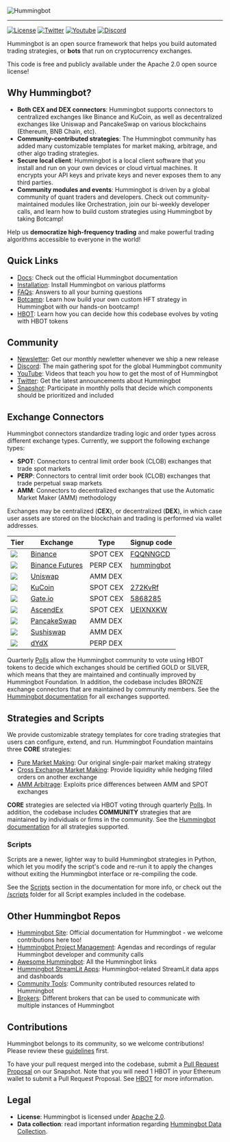 ![Hummingbot](https://i.ibb.co/X5zNkKw/blacklogo-with-text.png)

----
[![License](https://img.shields.io/badge/License-Apache%202.0-informational.svg)](https://github.com/hummingbot/hummingbot/blob/master/LICENSE)
[![Twitter](https://img.shields.io/twitter/url?url=https://twitter.com/_hummingbot?style=social&label=_hummingbot)](https://twitter.com/_hummingbot)
[![Youtube](https://img.shields.io/youtube/channel/subscribers/UCxzzdEnDRbylLMWmaMjywOA)](https://www.youtube.com/@hummingbot)
[![Discord](https://img.shields.io/discord/530578568154054663?logo=discord&logoColor=white&style=flat-square)](https://discord.gg/hummingbot)

Hummingbot is an open source  framework that helps you build automated trading strategies, or **bots** that run on cryptocurrency exchanges.

This code is free and publicly available under the Apache 2.0 open source license!

## Why Hummingbot?

* **Both CEX and DEX connectors**: Hummingbot supports connectors to centralized exchanges like Binance and KuCoin, as well as decentralized exchanges like Uniswap and PancakeSwap on various blockchains (Ethereum, BNB Chain, etc).
* **Community-contributed strategies**: The Hummingbot community has added many customizable templates for market making, arbitrage, and other algo trading strategies.
* **Secure local client**: Hummingbot is a local client software that you install and run on your own devices or cloud virtual machines. It encrypts your API keys and private keys and never exposes them to any third parties.
* **Community modules and events**: Hummingbot is driven by a global community of quant traders and developers. Check out community-maintained modules like Orchestration, join our bi-weekly developer calls, and learn how to build custom strategies using Hummingbot by taking Botcamp!

Help us **democratize high-frequency trading** and make powerful trading algorithms accessible to everyone in the world!


## Quick Links

* [Docs](https://docs.hummingbot.org): Check out the official Hummingbot documentation
* [Installation](https://hummingbot.org/installation/): Install Hummingbot on various platforms
* [FAQs](https://hummingbot.org/faq/): Answers to all your burning questions
* [Botcamp](https://hummingbot.org/botcamp/): Learn how build your own custom HFT strategy in Hummingbot with our hands-on bootcamp!
* [HBOT](https://hummingbot.org/hbot/): Learn how you can decide how this codebase evolves by voting with HBOT tokens 

## Community

* [Newsletter](https://hummingbot.substack.com): Get our monthly newletter whenever we ship a new release
* [Discord](https://discord.gg/hummingbot): The main gathering spot for the global Hummingbot community
* [YouTube](https://www.youtube.com/c/hummingbot): Videos that teach you how to get the most of of Hummingbot
* [Twitter](https://twitter.com/_hummingbot): Get the latest announcements about Hummingbot
* [Snapshot](https://twitter.com/_hummingbot): Participate in monthly polls that decide which components should be prioritized and included

## Exchange Connectors

Hummingbot connectors standardize trading logic and order types across different exchange types. Currently, we support the following exchange types:

 * **SPOT**: Connectors to central limit order book (CLOB) exchanges that trade spot markets
 * **PERP**: Connectors to central limit order book (CLOB) exchanges that trade perpetual swap markets
 * **AMM**: Connectors to decentralized exchanges that use the Automatic Market Maker (AMM) methodology

Exchanges may be centralized (**CEX**), or decentralized (**DEX**), in which case user assets are stored on the blockchain and trading is performed via wallet addresses.

| Tier | Exchange | Type | Signup code |
|------|----------|------|-------------|
| ![](https://img.shields.io/static/v1?label=Hummingbot&message=GOLD&color=yellow) | [Binance](https://www.binance.com/en/register?ref=FQQNNGCD) | SPOT CEX | [FQQNNGCD](https://www.binance.com/en/register?ref=FQQNNGCD)
| ![](https://img.shields.io/static/v1?label=Hummingbot&message=GOLD&color=yellow) | [Binance Futures](https://www.binance.com/en/futures/ref?code=hummingbot) | PERP CEX | [hummingbot](https://www.binance.com/en/futures/ref?code=hummingbot)
| ![](https://img.shields.io/static/v1?label=Hummingbot&message=GOLD&color=yellow) | [Uniswap](https://uniswap.org/) | AMM DEX |
| ![](https://img.shields.io/static/v1?label=Hummingbot&message=SILVER&color=silver) | [KuCoin](https://www.kucoin.com/ucenter/signup?rcode=272KvRf) | SPOT CEX | [272KvRf](https://www.kucoin.com/ucenter/signup?rcode=272KvRf)
| ![](https://img.shields.io/static/v1?label=Hummingbot&message=SILVER&color=silver) | [Gate.io](https://www.gate.io/signup/5868285) | SPOT CEX | [5868285](https://www.gate.io/signup/5868285)
| ![](https://img.shields.io/static/v1?label=Hummingbot&message=SILVER&color=silver) | [AscendEx](https://ascendex.com/register?inviteCode=UEIXNXKW) | SPOT CEX | [UEIXNXKW](https://ascendex.com/register?inviteCode=UEIXNXKW)
| ![](https://img.shields.io/static/v1?label=Hummingbot&message=SILVER&color=silver) | [PancakeSwap](https://pancakeswap.finance/) | AMM DEX |
| ![](https://img.shields.io/static/v1?label=Hummingbot&message=SILVER&color=silver) | [Sushiswap](https://sushi.com/) | AMM DEX |
| ![](https://img.shields.io/static/v1?label=Hummingbot&message=SILVER&color=silver) | [dYdX](https://dydx.exchange/) | PERP DEX |

Quarterly [Polls](https://hummingbot.org/maintenance/certification/) allow the Hummingbot community to vote using HBOT tokens to decide which exchanges should be certified GOLD or SILVER, which means that they are maintained and continually improved by Hummingbot Foundation. In addition, the codebase includes BRONZE exchange connectors that are maintained by community members. See the [Hummingbot documentation](https://docs.hummingbot.org/exchanges) for all exchanges supported.

## Strategies and Scripts

We provide customizable strategy templates for core trading strategies that users can configure, extend, and run. Hummingbot Foundation maintains three **CORE** strategies:

* [Pure Market Making](https://docs.hummingbot.org/strategies/pure-market-making/): Our original single-pair market making strategy
* [Cross Exchange Market Making](https://docs.hummingbot.org/strategies/cross-exchange-market-making/): Provide liquidity while hedging filled orders on another exchange
* [AMM Arbitrage](https://docs.hummingbot.org/strategies/amm-arbitrage/): Exploits price differences between AMM and SPOT exchanges

**CORE** strategies are selected via HBOT voting through quarterly [Polls](https://hummingbot.org/maintenance/certification/). In addition, the codebase includes **COMMUNITY** strategies that are maintained by individuals or firms in the community. See the [Hummingbot documentation](https://docs.hummingbot.org/strategies) for all strategies supported.

### Scripts

Scripts are a newer, lighter way to build Hummingbot strategies in Python, which let you modify the script's code and re-run it to apply the changes without exiting the Hummingbot interface or re-compiling the code.

See the [Scripts](https://docs.hummingbot.org/scripts/) section in the documentation for more info, or check out the [/scripts](https://github.com/hummingbot/hummingbot/tree/master/scripts) folder for all Script examples included in the codebase.

## Other Hummingbot Repos

* [Hummingbot Site](https://github.com/hummingbot/hummingbot-site): Official documentation for Hummingbot - we welcome contributions here too!
* [Hummingbot Project Management](https://github.com/hummingbot/pm): Agendas and recordings of regular Hummingbot developer and community calls
* [Awesome Hummingbot](https://github.com/hummingbot/awesome-hummingbot): All the Hummingbot links
* [Hummingbot StreamLit Apps](https://github.com/hummingbot/streamlit-apps): Hummingbot-related StreamLit data apps and dashboards
* [Community Tools](https://github.com/hummingbot/community-tools): Community contributed resources related to Hummingbot
* [Brokers](https://github.com/hummingbot/brokers): Different brokers that can be used to communicate with multiple instances of Hummingbot

## Contributions

Hummingbot belongs to its community, so we welcome contributions! Please review these [guidelines](./CONTRIBUTING.md) first.

To have your pull request merged into the codebase, submit a [Pull Request Proposal](https://snapshot.org/#/hbot-prp.eth) on our Snapshot. Note that you will need 1 HBOT in your Ethereum wallet to submit a Pull Request Proposal. See [HBOT](https://hummingbot.org/hbot) for more information.

## Legal

* **License**: Hummingbot is licensed under [Apache 2.0](./LICENSE).
* **Data collection**: read important information regarding [Hummingbot Data Collection](./DATA_COLLECTION.md).
